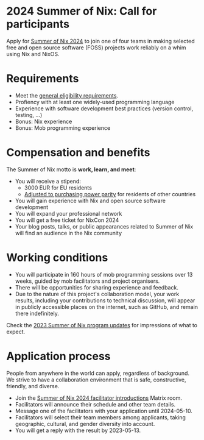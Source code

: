 # 2024 Summer of Nix: Call for participants

Apply for [Summer of Nix 2024](https://github.com/ngi-nix/summer-of-nix) to join one of four teams in making selected free and open source software (FOSS) projects work reliably on a whim using Nix and NixOS.

# Requirements

- Meet the [general eligibility requirements](./README.md#eligibility).
- Profiency with at least one widely-used programming language
- Experience with software development best practices (version control, testing, ...)
- Bonus: Nix experience
- Bonus: Mob programming experience

# Compensation and benefits

The Summer of Nix motto is **work, learn, and meet**:

- You will receive a stipend:
    - 3000 EUR for EU residents
    - [Adjusted to purchasing power parity](./stipends.md) for residents of other countries
- You will gain experience with Nix and open source software development
- You will expand your professional network
- You will get a free ticket for NixCon 2024
- Your blog posts, talks, or public appearances related to Summer of Nix will find an audience in the Nix community

# Working conditions

- You will participate in 160 hours of mob programming sessions over 13 weeks, guided by mob facilitators and project organisers.
- There will be opportunities for sharing experience and feedback.
- Due to the nature of this project's collaboration model, your work results, including your contributions to technical discussion, will appear in publicly accessible places on the internet, such as GitHub, and remain there indefinitely.

Check the [2023 Summer of Nix program updates](https://discourse.nixos.org/t/2023-summer-of-nix-program-updates/30376) for impressions of what to expect.

# Application process

People from anywhere in the world can apply, regardless of background.
We strive to have a collaboration environment that is safe, constructive, friendly, and diverse.

- Join the [Summer of Nix 2024 facilitator introductions](https://matrix.to/#/#son2024-facilitator-intros:matrix.org) Matrix room.
- Facilitators will announce their schedule and other team details.
- Message one of the facilitators with your application until 2024-05-10.
- Facilitators will select their team members among applicants, taking geographic, cultural, and gender diversity into account.
- You will get a reply with the result by 2023-05-13.
